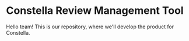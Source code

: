 # Constella Review Management Tool

Hello team! This is our repository, where we'll develop the product for Constella.